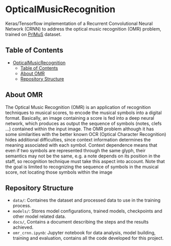# OpticalMusicRecognition

Keras/Tensorflow implementation of a Recurrent Convolutional Neural Network (CRNN) to address the optical music recognition (OMR) problem, trained on [PrIMuS](https://grfia.dlsi.ua.es/primus/) dataset.

## Table of Contents

- [OpticalMusicRecognition](#opticalmusicrecognition)
  - [Table of Contents](#table-of-contents)
  - [About OMR](#about-omr)
  - [Repository Structure](#repository-structure)

## About OMR

The Optical Music Recognition (OMR) is an application of recognition techniques to musical scores,
to encode the musical symbols into a digital format. Basically, an image containing a score is fed into
a deep neural network, which produces as output the sequence of symbols (notes, clefs ...) contained
within the input image. The OMR problem although it has some similarities with the better known
OCR (Optical Character Recognition) hides additional difficulties, since context information determines
the meaning associated with each symbol. Context dependence means that even if two symbols are
represented through the same glyph, their semantics may not be the same, e.g. a note depends on its
position in the staff, so recognition technique must take this aspect into account. Note that the goal is
limited to recognizing the sequence of symbols in the musical score, not locating those symbols within
the image

## Repository Structure

- `data/`: Containes the dataset and processed data to use in the training process.
- `models/`: Stores model configurations, trained models, checkpoints and other model related data.
- `docs/`, Contains a document describing the steps and the results achieved.
- `omr_crnn.ipynb`: Jupyter notebook for data analysis, model building, training and evaluation, contains all the code developed for this project.
